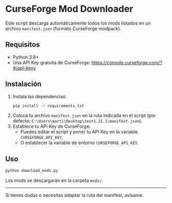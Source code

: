 # CurseForge Mod Downloader

Este script descarga automáticamente todos los mods listados en un archivo `manifest.json` (formato CurseForge modpack).

## Requisitos
- Python 3.8+
- Una API Key gratuita de CurseForge: https://console.curseforge.com/?#/api-keys

## Instalación
1. Instala las dependencias:
   ```sh
   pip install -r requirements.txt
   ```
2. Coloca tu archivo `manifest.json` en la ruta indicada en el script (por defecto: `C:\Users\marti\Desktop\test1.21.1\manifest.json`).
3. Establece tu API Key de CurseForge:
   - Puedes editar el script y poner tu API Key en la variable `CURSEFORGE_API_KEY`,
   - O establecer la variable de entorno `CURSEFORGE_API_KEY`.

## Uso

```sh
python download_mods.py
```

Los mods se descargarán en la carpeta `mods/`.

---

Si tienes dudas o necesitas adaptar la ruta del manifest, avísame.

